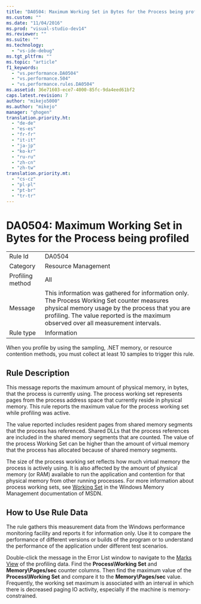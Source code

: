 ```yaml
---
title: "DA0504: Maximum Working Set in Bytes for the Process being profiled | Microsoft Docs"
ms.custom: ""
ms.date: "11/04/2016"
ms.prod: "visual-studio-dev14"
ms.reviewer: ""
ms.suite: ""
ms.technology: 
  - "vs-ide-debug"
ms.tgt_pltfrm: ""
ms.topic: "article"
f1_keywords: 
  - "vs.performance.DA0504"
  - "vs.performance.504"
  - "vs.performance.rules.DA0504"
ms.assetid: 36e71603-ece7-4000-85fc-9da4eed61bf2
caps.latest.revision: 7
author: "mikejo5000"
ms.author: "mikejo"
manager: "ghogen"
translation.priority.ht: 
  - "de-de"
  - "es-es"
  - "fr-fr"
  - "it-it"
  - "ja-jp"
  - "ko-kr"
  - "ru-ru"
  - "zh-cn"
  - "zh-tw"
translation.priority.mt: 
  - "cs-cz"
  - "pl-pl"
  - "pt-br"
  - "tr-tr"
---
```

# DA0504: Maximum Working Set in Bytes for the Process being profiled
|||  
|-|-|  
|Rule Id|DA0504|  
|Category|Resource Management|  
|Profiling method|All|  
|Message|This information was gathered for information only. The Process Working Set counter measures physical memory usage by the process that you are profiling. The value reported is the maximum observed over all measurement intervals.|  
|Rule type|Information|  
  
 When you profile by using the sampling, .NET memory, or resource contention methods, you must collect at least 10 samples to trigger this rule.  
  
## Rule Description  
 This message reports the maximum amount of physical memory, in bytes, that the process is currently using. The process working set represents pages from the process address space that currently reside in physical memory. This rule reports the maximum value for the process working set while profiling was active.  
  
 The value reported includes resident pages from shared memory segments that the process has referenced. Shared DLLs that the process references are included in the shared memory segments that are counted. The value of the process Working Set can be higher than the amount of virtual memory that the process has allocated because of shared memory segments.  
  
 The size of the process working set reflects how much virtual memory the process is actively using. It is also affected by the amount of physical memory (or RAM) available to run the application and contention for that physical memory from other running processes. For more information about process working sets, see [Working Set](http://go.microsoft.com/fwlink/?LinkId=177830) in the Windows Memory Management documentation of MSDN.  
  
## How to Use Rule Data  
 The rule gathers this measurement data from the Windows performance monitoring facility and reports it for information only. Use it to compare the performance of different versions or builds of the program or to understand the performance of the application under different test scenarios.  
  
 Double-click the message in the Error List window to navigate to the [Marks View](../profiling/marks-view.md) of the profiling data. Find the **Process\Working Set** and **Memory\Pages/sec** counter columns. Then find the maximum value of the **Process\Working Set** and compare it to the **Memory\Pages/sec** value. Frequently, the working set maximum is associated with an interval in which there is decreased paging IO activity, especially if the machine is memory-constrained.